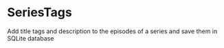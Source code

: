 # SeriesTags
Add title tags and description to the episodes of a series and save them in SQLite database
